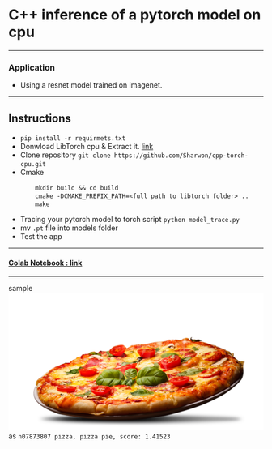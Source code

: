 # C++ inference of a pytorch model on cpu

---
### Application
- Using a resnet model trained on imagenet.

---
## Instructions

- ```pip install -r requirmets.txt```
- Donwload LibTorch cpu & Extract it. [link](https://download.pytorch.org/libtorch/cpu/libtorch-shared-with-deps-latest.zip)
- Clone repository ```git clone https://github.com/Sharwon/cpp-torch-cpu.git```
- Cmake
	``` cd cpp-torch-cpu
	    mkdir build && cd build
	    cmake -DCMAKE_PREFIX_PATH=<full path to libtorch folder> ..
	    make
	```
- Tracing your pytorch model to torch script
	`python model_trace.py`
- mv `.pt` file into models folder
- Test the app <app> <model> <image> <label>
	
---
#### [Colab Notebook : link](https://colab.research.google.com/drive/1A7NTVY4042AD08kaKCOzwKb90FOxmF_M)

---
sample
![](./images/pizza.png ) as ```n07873807 pizza, pizza pie, score: 1.41523```



